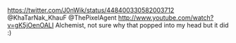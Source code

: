 https://twitter.com/J0nWik/status/448400330582003712 @KhaTarNak_KhauF @ThePixelAgent http://www.youtube.com/watch?v=gK5jOenOALI Alchemist, not sure why that popped into my head but it did :)